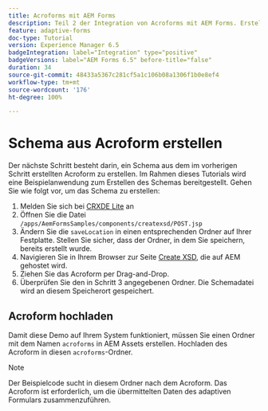 ```yaml
---
title: Acroforms mit AEM Forms
description: Teil 2 der Integration von Acroforms mit AEM Forms. Erstellen Sie ein Schema aus einer Acroform.
feature: adaptive-forms
doc-type: Tutorial
version: Experience Manager 6.5
badgeIntegration: label="Integration" type="positive"
badgeVersions: label="AEM Forms 6.5" before-title="false"
duration: 34
source-git-commit: 48433a5367c281cf5a1c106b08a1306f1b0e8ef4
workflow-type: tm+mt
source-wordcount: '176'
ht-degree: 100%

---
```



# Schema aus Acroform erstellen

Der nächste Schritt besteht darin, ein Schema aus dem im vorherigen Schritt erstellten Acroform zu erstellen. Im Rahmen dieses Tutorials wird eine Beispielanwendung zum Erstellen des Schemas bereitgestellt. Gehen Sie wie folgt vor, um das Schema zu erstellen:

1. Melden Sie sich bei [CRXDE Lite](http://localhost:4502/crx/de) an
2. Öffnen Sie die Datei `/apps/AemFormsSamples/components/createxsd/POST.jsp`
3. Ändern Sie die `saveLocation` in einen entsprechenden Ordner auf Ihrer Festplatte. Stellen Sie sicher, dass der Ordner, in dem Sie speichern, bereits erstellt wurde.
4. Navigieren Sie in Ihrem Browser zur Seite [Create XSD](http://localhost:4502/content/DocumentServices/CreateXsd.html), die auf AEM gehostet wird.
5. Ziehen Sie das Acroform per Drag-and-Drop.
6. Überprüfen Sie den in Schritt 3 angegebenen Ordner. Die Schemadatei wird an diesem Speicherort gespeichert.

## Acroform hochladen

Damit diese Demo auf Ihrem System funktioniert, müssen Sie einen Ordner mit dem Namen `acroforms` in AEM Assets erstellen. Hochladen des Acroform in diesen `acroforms`-Ordner.

>[!NOTE]
>
>Der Beispielcode sucht in diesem Ordner nach dem Acroform. Das Acroform ist erforderlich, um die übermittelten Daten des adaptiven Formulars zusammenzuführen.
